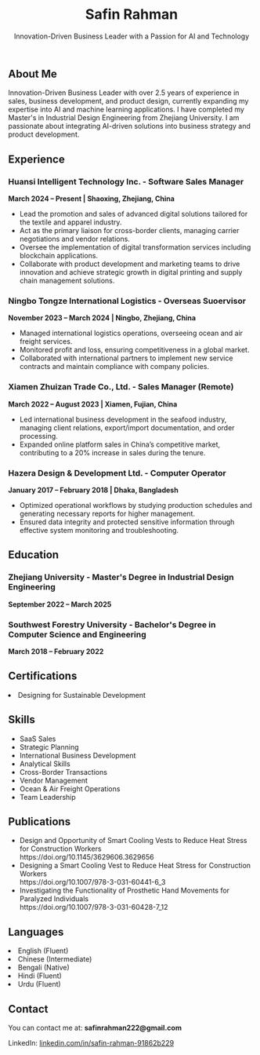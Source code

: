 <!--<!DOCTYPE html>
<html lang="en">
<head>
    <meta charset="UTF-8">
    <meta name="viewport" content="width=device-width, initial-scale=1.0">
    <title>Safin Rahman - Portfolio</title>
    <style>
        body {
            font-family: Arial, sans-serif;
            background-color: #f4f4f4;
            margin: 0;
            padding: 0;
        }

        header {
            background-color: #333;
            color: white;
            text-align: center;
            padding: 20px 0;
        }

        header h1 {
            margin: 0;
        }

        .container {
            width: 80%;
            margin: 20px auto;
        }

        .section {
            margin-bottom: 40px;
        }

        .section h2 {
            color: #333;
            border-bottom: 2px solid #333;
            padding-bottom: 5px;
        }

        .section p {
            color: #555;
            font-size: 1.1em;
        }

        .skills ul {
            list-style-type: none;
            padding: 0;
        }

        .skills ul li {
            padding: 5px 0;
            font-size: 1em;
        }

        .image-container img {
            max-width: 100%;
            height: auto;
            display: block;
            margin: 20px 0;
        }
    </style>
</head>
<body>-->

<header>
    <h1>Safin Rahman</h1>
    <p>Innovation-Driven Business Leader with a Passion for AI and Technology</p>
</header>

<div class="container">
<!-- About Me Section -->
    <div class="section">
        <h2>About Me</h2>
        <p>Innovation-Driven Business Leader with over 2.5 years of experience in sales, business development, and product design, currently expanding my expertise into AI and machine learning applications. I have completed my Master's in Industrial Design Engineering from Zhejiang University. I am passionate about integrating AI-driven solutions into business strategy and product development.</p>
    </div>
<!-- Experience Section -->
    <div class="section">
        <h2>Experience</h2>
        <h3>Huansi Intelligent Technology Inc. - Software Sales Manager</h3>
        <p><strong>March 2024 – Present | Shaoxing, Zhejiang, China</strong></p>
        <ul>
            <li>Lead the promotion and sales of advanced digital solutions tailored for the textile and apparel industry.</li>
            <li>Act as the primary liaison for cross-border clients, managing carrier negotiations and vendor relations.</li>
            <li>Oversee the implementation of digital transformation services including blockchain applications.</li>
            <li>Collaborate with product development and marketing teams to drive innovation and achieve 
strategic growth in digital printing and supply chain management solutions.</li>
        </ul>
    </div>
    <div class="section">
        <h3>Ningbo Tongze International Logistics - Overseas Suoervisor</h3>
        <p><strong>November 2023 – March 2024 | Ningbo, Zhejiang, China</strong></p>
        <ul>
            <li>Managed international logistics operations, overseeing ocean and air freight services.</li>
            <li>Monitored profit and loss, ensuring competitiveness in a global market.</li>
            <li>Collaborated with international partners to implement new service contracts and maintain compliance with company policies.</li>
        </ul>
    </div>
    <div class="section">
        <h3>Xiamen Zhuizan Trade Co., Ltd. - Sales Manager (Remote)</h3>
        <p><strong>March 2022 – August 2023 | Xiamen, Fujian, China</strong></p>
        <ul>
            <li>Led international business development in the seafood industry, managing client relations, export/import documentation, and order processing.</li>
            <li>Expanded online platform sales in China’s competitive market, contributing to a 20% increase in sales during the tenure.</li>
        </ul>
    </div>
     <div class="section">
        <h3>Hazera Design & Development Ltd. - Computer Operator</h3>
        <p><strong>January 2017 – February 2018 | Dhaka, Bangladesh</strong></p>
        <ul>
            <li>Optimized operational workflows by studying production schedules and generating necessary reports for higher management.</li>
            <li>Ensured data integrity and protected sensitive information through effective system monitoring and troubleshooting.</li>
        </ul>
    </div>
<!-- Education Section -->
    <div class="section">
        <h2>Education</h2>
        <h3>Zhejiang University - Master's Degree in Industrial Design Engineering</h3>
        <p><strong>September 2022 – March 2025</strong></p>
        <h3>Southwest Forestry University - Bachelor's Degree in Computer Science and Engineering</h3>
        <p><strong>March 2018 – February 2022</strong></p>
    </div>
    <div class="section">
        <h2>Certifications</h2>
        <li>Designing for Sustainable Development</li>
    </div>
<!-- Skills Section -->
    <div class="section skills">
        <h2>Skills</h2>
        <ul>
            <li>SaaS Sales</li>
            <li>Strategic Planning</li>
            <li>International Business Development</li>
            <li>Analytical Skills</li>
            <li>Cross-Border Transactions</li>
            <li>Vendor Management</li>
            <li>Ocean & Air Freight Operations</li>
            <li>Team Leadership</li>
        </ul>
    </div>
<!-- Publications Section -->
    <div class="section">
        <h2>Publications</h2>
        <ul>
            <li>Design and Opportunity of Smart Cooling Vests to Reduce Heat Stress for 
Construction Workers</li>
            https://doi.org/10.1145/3629606.3629656
            <li>Designing a Smart Cooling Vest to Reduce Heat Stress for Construction Workers</li>
            https://doi.org/10.1007/978-3-031-60441-6_3
              <li>Investigating the Functionality of Prosthetic Hand Movements for Paralyzed Individuals</li>
           https://doi.org/10.1007/978-3-031-60428-7_12
        </ul>
    </div>
     <div class="section">
        <h2>Languages</h2>
        <li>English (Fluent)</li>
         <li>Chinese (Intermediate)</li>
         <li>Bengali (Native)</li>
         <li>Hindi (Fluent)</li>
         <li>Urdu (Fluent)</li>
    </div>
    <!-- Contact Section -->
    <div class="section">
        <h2>Contact</h2>
        <p>You can contact me at: <strong>safinrahman222@gmail.com</strong></p>
        <p>LinkedIn: <a href="https://www.linkedin.com/in/safin-rahman-91862b229">linkedin.com/in/safin-rahman-91862b229</a></p>
    </div>
</div>

</body>
</html>
